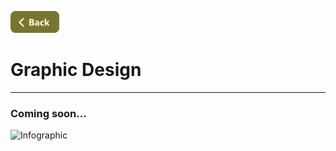 [<img src="../Buttons/SVG/back.svg" height="35" width="auto"/>](../README.md/#graphicdesign)
<br>

# Graphic Design
<hr>

### Coming soon...

<img width="1530" alt="Infographic" src="https://user-images.githubusercontent.com/90723578/136671701-fc9b75e8-a4a1-4251-8d4a-fcc3476932b3.png">
